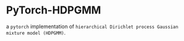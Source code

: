 # PyTorch-HDPGMM

a `pytorch` implementation of `hierarchical Dirichlet process Gaussian mixture model (HDPGMM)`.
